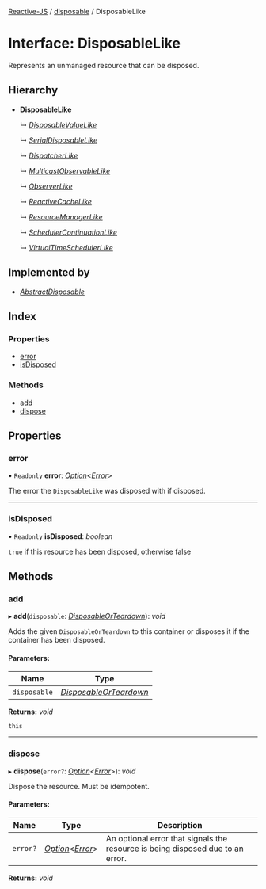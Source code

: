 [Reactive-JS](../README.md) / [disposable](../modules/disposable.md) / DisposableLike

# Interface: DisposableLike

Represents an unmanaged resource that can be disposed.

## Hierarchy

* **DisposableLike**

  ↳ [*DisposableValueLike*](disposable.disposablevaluelike.md)

  ↳ [*SerialDisposableLike*](disposable.serialdisposablelike.md)

  ↳ [*DispatcherLike*](observable.dispatcherlike.md)

  ↳ [*MulticastObservableLike*](observable.multicastobservablelike.md)

  ↳ [*ObserverLike*](observable.observerlike.md)

  ↳ [*ReactiveCacheLike*](reactivecache.reactivecachelike.md)

  ↳ [*ResourceManagerLike*](resourcemanager.resourcemanagerlike.md)

  ↳ [*SchedulerContinuationLike*](scheduler.schedulercontinuationlike.md)

  ↳ [*VirtualTimeSchedulerLike*](scheduler.virtualtimeschedulerlike.md)

## Implemented by

* [*AbstractDisposable*](../classes/disposable.abstractdisposable.md)

## Index

### Properties

* [error](disposable.disposablelike.md#error)
* [isDisposed](disposable.disposablelike.md#isdisposed)

### Methods

* [add](disposable.disposablelike.md#add)
* [dispose](disposable.disposablelike.md#dispose)

## Properties

### error

• `Readonly` **error**: [*Option*](../modules/option.md#option)<[*Error*](../modules/disposable.md#error)\>

The error the `DisposableLike` was disposed with if disposed.

___

### isDisposed

• `Readonly` **isDisposed**: *boolean*

`true` if this resource has been disposed, otherwise false

## Methods

### add

▸ **add**(`disposable`: [*DisposableOrTeardown*](../modules/disposable.md#disposableorteardown)): *void*

Adds the given `DisposableOrTeardown` to this container or disposes it if the container has been disposed.

#### Parameters:

Name | Type |
------ | ------ |
`disposable` | [*DisposableOrTeardown*](../modules/disposable.md#disposableorteardown) |

**Returns:** *void*

`this`

___

### dispose

▸ **dispose**(`error?`: [*Option*](../modules/option.md#option)<[*Error*](../modules/disposable.md#error)\>): *void*

Dispose the resource. Must be idempotent.

#### Parameters:

Name | Type | Description |
------ | ------ | ------ |
`error?` | [*Option*](../modules/option.md#option)<[*Error*](../modules/disposable.md#error)\> | An optional error that signals the resource is being disposed due to an error.    |

**Returns:** *void*
